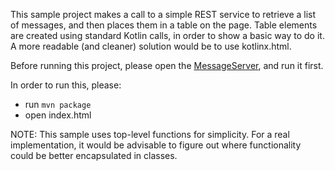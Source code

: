 This sample project makes a call to a simple REST service to retrieve a list of messages, and then places them in a 
table on the page. Table elements are created using standard Kotlin calls, in order to show a basic way to do it.
A more readable (and cleaner) solution would be to use kotlinx.html.

Before running this project, please open the [MessageServer](https://github.com/gpatrick/SampleKotlinServer.git), 
and run it first.

In order to run this, please:
* run `mvn package`
* open index.html
 
NOTE: This sample uses top-level functions for simplicity. For a real implementation, it would be advisable to figure 
out where functionality could be better encapsulated in classes.